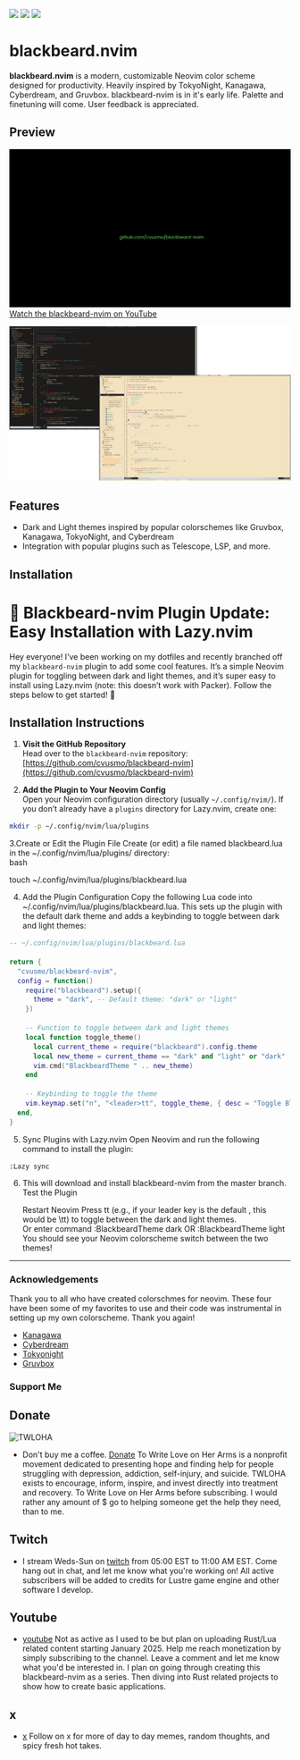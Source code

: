 <a href="https://dotfyle.com/blacksheepcosmo/blackbeard-nvim-lua-blackbeard"><img src="https://dotfyle.com/blacksheepcosmo/blackbeard-nvim-lua-blackbeard/badges/plugins?style=for-the-badge" /></a>
<a href="https://dotfyle.com/blacksheepcosmo/blackbeard-nvim-lua-blackbeard"><img src="https://dotfyle.com/blacksheepcosmo/blackbeard-nvim-lua-blackbeard/badges/leaderkey?style=for-the-badge" /></a>
<a href="https://dotfyle.com/blacksheepcosmo/blackbeard-nvim-lua-blackbeard"><img src="https://dotfyle.com/blacksheepcosmo/blackbeard-nvim-lua-blackbeard/badges/plugin-manager?style=for-the-badge" /></a>

# blackbeard.nvim

**blackbeard.nvim** is a modern, customizable Neovim color scheme designed for productivity. Heavily inspired by TokyoNight, Kanagawa, Cyberdream, and Gruvbox. blackbeard-nvim is in it's early life. Palette and finetuning will come. User feedback is appreciated.

## Preview

![blackbeard-nvim Demo](assets/preview/blackbeard-nvim.gif)
[Watch the blackbeard-nvim on YouTube](https://www.youtube.com/watch?v=VgWiPCSRz7g)

![blackbeard-nvim-preview](https://github.com/cvusmo/blackbeard-nvim/blob/dev/assets/preview/blackbeard-nvim-preview.png?raw=true)

## Features

- Dark and Light themes inspired by popular colorschemes like Gruvbox, Kanagawa, TokyoNight, and Cyberdream
- Integration with popular plugins such as Telescope, LSP, and more.

## Installation

# :black_heart: Blackbeard-nvim Plugin Update: Easy Installation with Lazy.nvim

Hey everyone! I’ve been working on my dotfiles and recently branched off my `blackbeard-nvim` plugin to add some cool features. It’s a simple Neovim plugin for toggling between dark and light themes, and it’s super easy to install using Lazy.nvim (note: this doesn’t work with Packer). Follow the steps below to get started! :rocket:

## Installation Instructions

1. **Visit the GitHub Repository**  
   Head over to the `blackbeard-nvim` repository:  
   [https://github.com/cvusmo/blackbeard-nvim](https://github.com/cvusmo/blackbeard-nvim)

2. **Add the Plugin to Your Neovim Config**  
   Open your Neovim configuration directory (usually `~/.config/nvim/`). If you don’t already have a `plugins` directory for Lazy.nvim, create one:  
```bash
mkdir -p ~/.config/nvim/lua/plugins
```

3.Create or Edit the Plugin File
Create (or edit) a file named blackbeard.lua in the ~/.config/nvim/lua/plugins/ directory:  
bash

touch ~/.config/nvim/lua/plugins/blackbeard.lua

4. Add the Plugin Configuration
Copy the following Lua code into ~/.config/nvim/lua/plugins/blackbeard.lua. This sets up the plugin with the default dark theme and adds a keybinding to toggle between dark and light themes:  

``` lua
-- ~/.config/nvim/lua/plugins/blackbeard.lua

return {
  "cvusmo/blackbeard-nvim",
  config = function()
    require("blackbeard").setup({
      theme = "dark", -- Default theme: "dark" or "light"
    })

    -- Function to toggle between dark and light themes
    local function toggle_theme()
      local current_theme = require("blackbeard").config.theme
      local new_theme = current_theme == "dark" and "light" or "dark"
      vim.cmd("BlackbeardTheme " .. new_theme)
    end

    -- Keybinding to toggle the theme
    vim.keymap.set("n", "<leader>tt", toggle_theme, { desc = "Toggle Blackbeard theme (dark/light)" })
  end,
}
```

5. Sync Plugins with Lazy.nvim
Open Neovim and run the following command to install the plugin:  

```
:Lazy sync
```

6. This will download and install blackbeard-nvim from the master branch.
Test the Plugin  

    Restart Neovim 
    Press <leader>tt (e.g., if your leader key is the default \, this would be \tt) to toggle between the dark and light themes.  
    Or enter command :BlackbeardTheme dark OR :BlackbeardTheme light
    You should see your Neovim colorscheme switch between the two themes!

---

### Acknowledgements
Thank you to all who have created colorschmes for neovim. These four have been some of my favorites to use and their code was instrumental in setting up my own colorscheme. Thank you again!

- [Kanagawa](https://github.com/rebelot/kanagawa.nvim)
- [Cyberdream](https://github.com/scottmckendry/cyberdream.nvim)
- [Tokyonight](https://github.com/folke/tokyonight.nvim)
- [Gruvbox](https://github.com/morhetz/gruvbox)

### Support Me

## Donate

![TWLOHA](https://panels.twitch.tv/panel-32185066-image-1aa09e79-4ba3-415d-a9f1-321b4ee42f91)
- Don't buy me a coffee. [Donate](https://www.twitch.tv/charity/cvusmo) To Write Love on Her Arms is a nonprofit movement dedicated to presenting hope and finding help for people struggling with depression, addiction, self-injury, and suicide. TWLOHA exists to encourage, inform, inspire, and invest directly into treatment and recovery. To Write Love on Her Arms before subscribing. I would rather any amount of $ go to helping someone get the help they need, than to me.

## Twitch
- I stream Weds-Sun on [twitch](https://www.twitch.tv/cvusmo) from 05:00 EST to 11:00 AM EST. Come hang out in chat, and let me know what you're working on! All active subscribers will be added to credits for Lustre game engine and other software I develop.

## Youtube
- [youtube](https://www.youtube.com/@cvusmo) Not as active as I used to be but plan on uploading Rust/Lua related content starting January 2025. Help me reach monetization by simply subscribing to the channel. Leave a comment and let me know what you'd be interested in. I plan on going through creating this blackbeard-nvim as a series. Then diving into Rust related projects to show how to create basic applications.

## x
- [x](https://www.x.com/cvusmo) Follow on x for more of day to day memes, random thoughts, and spicy fresh hot takes.
